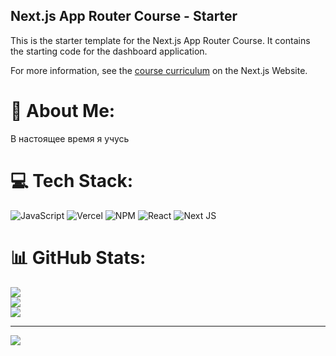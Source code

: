 ## Next.js App Router Course - Starter

This is the starter template for the Next.js App Router Course. It contains the starting code for the dashboard application.

For more information, see the [course curriculum](https://nextjs.org/learn) on the Next.js Website.
# 💫 About Me:
В настоящее время я учусь


# 💻 Tech Stack:
![JavaScript](https://img.shields.io/badge/javascript-%23323330.svg?style=for-the-badge&logo=javascript&logoColor=%23F7DF1E) ![Vercel](https://img.shields.io/badge/vercel-%23000000.svg?style=for-the-badge&logo=vercel&logoColor=white) ![NPM](https://img.shields.io/badge/NPM-%23CB3837.svg?style=for-the-badge&logo=npm&logoColor=white) ![React](https://img.shields.io/badge/react-%2320232a.svg?style=for-the-badge&logo=react&logoColor=%2361DAFB) ![Next JS](https://img.shields.io/badge/Next-black?style=for-the-badge&logo=next.js&logoColor=white)
# 📊 GitHub Stats:
![](https://github-readme-stats.vercel.app/api?username=olakola1&theme=dark&hide_border=false&include_all_commits=false&count_private=false)<br/>
![](https://github-readme-streak-stats.herokuapp.com/?user=olakola1&theme=dark&hide_border=false)<br/>
![](https://github-readme-stats.vercel.app/api/top-langs/?username=olakola1&theme=dark&hide_border=false&include_all_commits=false&count_private=false&layout=compact)

---
[![](https://visitcount.itsvg.in/api?id=olakola1&icon=0&color=0)](https://visitcount.itsvg.in)

<!-- Proudly created with GPRM ( https://gprm.itsvg.in ) -->
